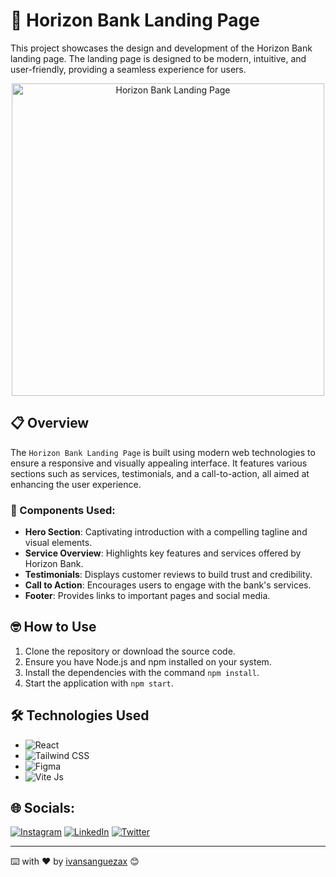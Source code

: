 # 🌟 Horizon Bank Landing Page
This project showcases the design and development of the Horizon Bank landing page. The landing page is designed to be modern, intuitive, and user-friendly, providing a seamless experience for users.

<p align="center">
  <img src="https://res.cloudinary.com/dhicmjsel/image/upload/v1722142600/ngzmuyvopmv6am4pxlxr.png" alt="Horizon Bank Landing Page" width="500"/>
</p>

## 📋 Overview

The `Horizon Bank Landing Page` is built using modern web technologies to ensure a responsive and visually appealing interface. It features various sections such as services, testimonials, and a call-to-action, all aimed at enhancing the user experience.

### 🧩 Components Used:

- **Hero Section**: Captivating introduction with a compelling tagline and visual elements.
- **Service Overview**: Highlights key features and services offered by Horizon Bank.
- **Testimonials**: Displays customer reviews to build trust and credibility.
- **Call to Action**: Encourages users to engage with the bank's services.
- **Footer**: Provides links to important pages and social media.

## 🤓 How to Use

1. Clone the repository or download the source code.
2. Ensure you have Node.js and npm installed on your system.
3. Install the dependencies with the command `npm install`.
4. Start the application with `npm start`.

## 🛠️ Technologies Used

- ![React](https://img.shields.io/badge/React-%2320232a.svg?style=flat&logo=react&logoColor=%2361DAFB)
- ![Tailwind CSS](https://img.shields.io/badge/Tailwind%20CSS-%2338B2AC.svg?style=flat&logo=tailwind-css&logoColor=white)
- ![Figma](https://img.shields.io/badge/Figma-%23F24E1E.svg?style=flat&logo=figma&logoColor=white)
- ![Vite Js](https://img.shields.io/badge/Vite%20Js-%230646F0.svg?style=flat&logo=vite&logoColor=white)

## 🌐 Socials:
[![Instagram](https://img.shields.io/badge/Instagram-%23E4405F.svg?logo=Instagram&logoColor=white)](https://instagram.com/ivansanguezax) [![LinkedIn](https://img.shields.io/badge/LinkedIn-%230077B5.svg?logo=linkedin&logoColor=white)](https://linkedin.com/in/ivansanguezax) [![Twitter](https://img.shields.io/badge/Twitter-%231DA1F2.svg?logo=Twitter&logoColor=white)](https://twitter.com/ivansanguezax) 

---
⌨️ with ❤️ by [ivansanguezax](https://github.com/ivansanguezax) 😊